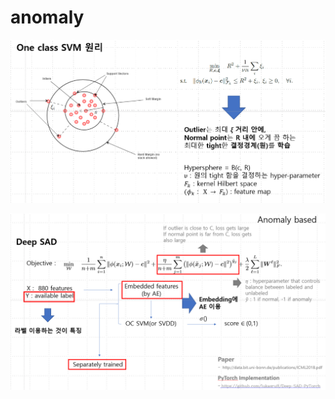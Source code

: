 # anomaly


![image](https://github.com/100jy/anomaly-research/blob/main/img/img_1.png)


![image](https://github.com/100jy/anomaly-research/blob/main/img/img_2.png)
